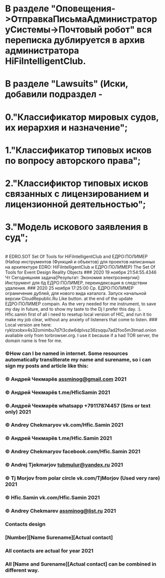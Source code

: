 # В разделе "Оповещения->ОтправкаПисьмаАдминистраторуСистемы->Почтовый робот" вся переписка дублируется в архив администратора HiFiIntelligentClub.
# В разделе "Lawsuits" (Иски, добавили подраздел - 
# 0."Классификатор мировых судов, их иерархия и назначение";
# 1."Классификатор типовых исков по вопросу авторского права";
# 2."Классификтор типовых исков связанных с лицензированием и лицензионной деятельностью";
# 3."Модель искового заявления в суд";
<br/>
# EDRO.SOT Set Of Tools for HiFiIntelligentClub and ЕДРО:ПОЛИМЕР (Набор инструментов (Функций и объектов) для проектов написанных на архитектуре EDRO: HiFiIntelligentClub и ЕДРО:ПОЛИМЕР)
The Set Of Tools for Event Design Reality Objects
### 2020 19 ноября 21:54:55.4346 Чт Сегодняшняя задача[Результат: Экономия электроэнергии]: Инструмент для бд ЕДРО:ПОЛИМЕР, переиндексация в следствии удаления.
### 2020 25 ноября 17:25:00 Ср. ЕДРО:ПОЛИМЕР ограничение дублей, для нового вида каталога. Запуск начальной версии CloudRepublic.Ru Like button. at the end of the update ЕДРО:ПОЛИМЕР compain. As the very needed for me instrument, to save my day in future, and to show my taste to the Dj I prefer this day. :). Hfic.samin first of all i need to resetup local version of HIC, and run it tio make my job clear, without any anxiety of listeners that come to listen.
### Local version are here: ryklzxobxv4s32omimbu7d7t3cdw6dplvsz36zsqqu7ad2foo5m3tmad.onion avaliable only from torbrowser.org. I use it because if a had TOR server, the domain name is free for me.

### 
### ©How can I be named in internet. Some resources automatically transliterate my name and surename, so i can sign my posts and article like this:
### 
### © Андрей Чекмарёв assminog@gmail.com 2021
### © Андрей Чекмарёв t.me/HficSamin 2021
### ©.Андрей Чекмарёв whatsapp +79117874457 (Sms or text only) 2021
### © Andrey Chekmaryov vk.com/Hfic.Samin 2021
### © Андрей Чекмарёв t.me/Hfic.Samin 2021
### © Andrey Chekmaryov facebook.com/Hfic.Samin 2021
### © Andrej Tjekmarjov tubmulur@yandex.ru 2021
### © Tj Morjov from polar circle vk.com/TjMorjov (Used very rare) 2021
### © Hfic.Samin vk.com/Hfic.Samin 2021
### © Andrey Chekmarev assminog@list.ru 2021
### 
### Contacts design
### [Number][Name Surename][Actual contact]
### All contacts are actual for year 2021
### All [Name and Surename][Actual contact] can be combined in different way.



